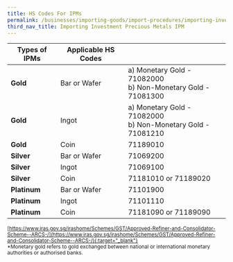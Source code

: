 ```yaml
---
title: HS Codes For IPMs
permalink: /businesses/importing-goods/import-procedures/importing-investment-precious-metals-ipms/hs-codes-for-ipms/
third_nav_title: Importing Investment Precious Metals IPM
---
```


| **Types of IPMs** | **Applicable HS Codes** | |
|--|--|--|
| **Gold** | Bar or Wafer |a) Monetary Gold - 71082000 <br>b) Non-Monetary Gold - 71081300|
| **Gold** | Ingot |a) Monetary Gold - 71082000 <br>b) Non-Monetary Gold - 71081210|
| **Gold** | Coin |71189010|
| **Silver** | Bar or Wafer |71069200|
| **Silver** | Ingot |71069100|
| **Silver** |Coin  |71181010 or 71189020|
| **Platinum** | Bar or Wafer |71101900|
| **Platinum** | Ingot |71101110|
| **Platinum** | Coin |71181090 or 71189090|

<sup> [https://www.iras.gov.sg/irashome/Schemes/GST/Approved-Refiner-and-Consolidator-Scheme--ARCS-/](https://www.iras.gov.sg/irashome/Schemes/GST/Approved-Refiner-and-Consolidator-Scheme--ARCS-/){:target="_blank"}<br>
*Monetary gold refers to gold exchanged between national or international monetary authorities or authorised banks.
